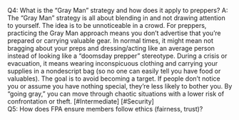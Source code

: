 Q4: What is the “Gray Man” strategy and how does it apply to preppers?
A: The “Gray Man” strategy is all about blending in and not drawing attention to yourself. The idea is to be unnoticeable in a crowd. For preppers, practicing the Gray Man approach means you don’t advertise that you’re prepared or carrying valuable gear. In normal times, it might mean not bragging about your preps and dressing/acting like an average person instead of looking like a “doomsday prepper” stereotype. During a crisis or evacuation, it means wearing inconspicuous clothing and carrying your supplies in a nondescript bag (so no one can easily tell you have food or valuables). The goal is to avoid becoming a target. If people don’t notice you or assume you have nothing special, they’re less likely to bother you. By “going gray,” you can move through chaotic situations with a lower risk of confrontation or theft. [#Intermediate] [#Security]  
Q5: How does FPA ensure members follow ethics (fairness, trust)?